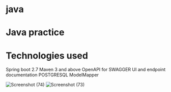# java
# Java practice


 # Technologies used

Spring boot 2.7
Maven 3 and above
OpenAPI for SWAGGER UI and endpoint documentation
POSTGRESQL
ModelMapper


![Screenshot (74)](https://user-images.githubusercontent.com/32329007/228842996-274bcc3f-eff4-48e2-ae7d-98f949b90f40.png)
![Screenshot (73)](https://user-images.githubusercontent.com/32329007/228843129-c5c71660-1717-47dc-bceb-45238ea3559a.png)
